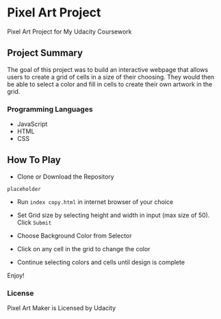 # Pixel Art Project
Pixel Art Project for My Udacity Coursework

## Project Summary
The goal of this project was to build an interactive webpage that allows users to
create a grid of cells in a size of their choosing. They would then be able to
select a color and fill in cells to create their own artwork in the grid.

### Programming Languages
* JavaScript
* HTML
* CSS

## How To Play
* Clone or Download the Repository

`placeholder`

* Run `index copy.html` in internet browser of your choice

* Set Grid size by selecting height and width in input (max size of 50). Click `Submit`
* Choose Background Color from Selector
* Click on any cell in the grid to change the color
* Continue selecting colors and cells until design is complete

Enjoy!



### License
Pixel Art Maker is Licensed by Udacity
